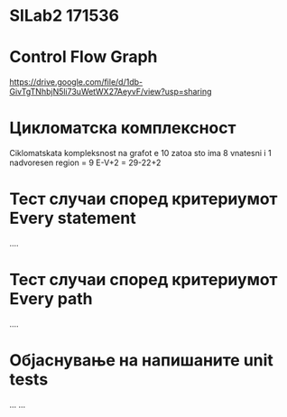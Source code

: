 # SILab2 171536

# Control Flow Graph
https://drive.google.com/file/d/1db-GivTgTNhbjN5li73uWetWX27AeyvF/view?usp=sharing

# Цикломатска комплексност
Ciklomatskata kompleksnost na grafot e 10 zatoa sto ima 8 vnatesni i 1 nadvoresen region = 9 E-V+2 = 29-22+2

# Тест случаи според критериумот Every statement
....

# Тест случаи според критериумот Every path
....

# Објаснување на напишаните unit tests
... ...
